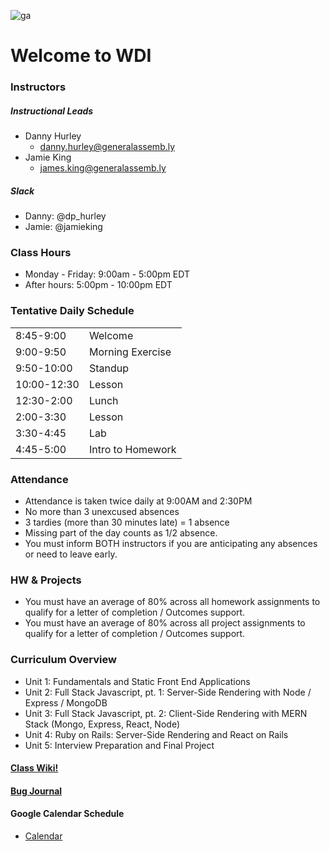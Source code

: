 ![ga](http://mobbook.generalassemb.ly/ga_cog.png)
# Welcome to WDI

### Instructors
##### Instructional Leads
- Danny Hurley
    - danny.hurley@generalassemb.ly
- Jamie King
    - james.king@generalassemb.ly
  
##### Slack

- Danny: @dp_hurley
- Jamie: @jamieking

### Class Hours
- Monday - Friday: 9:00am - 5:00pm EDT
- After hours: 5:00pm - 10:00pm EDT


### Tentative Daily Schedule

|               |                   |
| ---           | ---               |
| 8:45-9:00     | Welcome           |
| 9:00-9:50     | Morning Exercise  |
| 9:50-10:00    | Standup           |
| 10:00-12:30   | Lesson            |
| 12:30-2:00    | Lunch             |
| 2:00-3:30     | Lesson            |
| 3:30-4:45     | Lab               |
| 4:45-5:00     | Intro to Homework |

### Attendance
- Attendance is taken twice daily at 9:00AM and 2:30PM
- No more than 3 unexcused absences
- 3 tardies (more than 30 minutes late) = 1 absence
- Missing part of the day counts as 1/2 absence.
- You must inform BOTH instructors if you are anticipating any absences or need to leave early.


### HW & Projects
- You must have an average of 80% across all homework assignments to qualify for a letter of completion / Outcomes support.
- You must have an average of 80% across all project assignments to qualify for a letter of completion / Outcomes support.


### Curriculum Overview
- Unit 1: Fundamentals and Static Front End Applications
- Unit 2: Full Stack Javascript, pt. 1: Server-Side Rendering with Node / Express / MongoDB
- Unit 3: Full Stack Javascript, pt. 2: Client-Side Rendering with MERN Stack (Mongo, Express, React, Node)
- Unit 4: Ruby on Rails: Server-Side Rendering and React on Rails
- Unit 5: Interview Preparation and Final Project


#### [Class Wiki!](https://github.com/ATL-WDI-Curriculum/atl-wdi/wiki)

#### [Bug Journal](https://github.com/ATL-WDI-Curriculum/atl-wdi-10/wiki/Bug-Journal)

#### Google Calendar Schedule

- [Calendar](https://calendar.google.com/calendar/embed?src=26j8bskc5mh5vbfr6fr1bk5qi0%40group.calendar.google.com&ctz=America/New_York)
